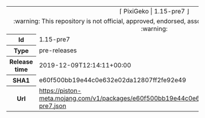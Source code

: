 <html><table>
<tr><td colspan="2" align="center"><img width="0" height="0"><br/>⌈ PixiGeko | 1.15-pre7 ⌋<br/><img width="0" height="0"></td></tr>
<tr><td colspan="2" align="center"><img width="0" height="0"><br/>
:warning: This repository is not official, approved, endorsed, associated or connected with Mojang :warning:
<br/><img width="0" height="0"></td></tr>
<tr><th>Id</th><td>1.15-pre7</td></tr>
<tr><th>Type</th><td>pre-releases</td></tr>
<tr><th>Release time</th><td>2019-12-09T12:14:11+00:00</td></tr>
<tr><th>SHA1</th><td>e60f500bb19e44c0e632e02da12807ff2fe92e49</td></tr>
<tr><th>Url</th><td><a href="https://piston-meta.mojang.com/v1/packages/e60f500bb19e44c0e632e02da12807ff2fe92e49/1.15-pre7.json">https://piston-meta.mojang.com/v1/packages/e60f500bb19e44c0e632e02da12807ff2fe92e49/1.15-pre7.json</a></td></tr>